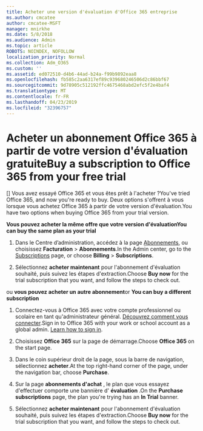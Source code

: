```yaml
---
title: Acheter une version d'évaluation d'Office 365 entreprise
ms.author: cmcatee
author: cmcatee-MSFT
manager: mnirkhe
ms.date: 5/8/2018
ms.audience: Admin
ms.topic: article
ROBOTS: NOINDEX, NOFOLLOW
localization_priority: Normal
ms.collection: Adm_O365
ms.custom: ''
ms.assetid: ed072510-d4b6-44ad-b24a-f99b9892eaa8
ms.openlocfilehash: fb585c2aa6317ef89c939680246506d2c86bbf67
ms.sourcegitcommit: 9d78905c512192ffc4675468abd2efc5f2e4baf4
ms.translationtype: MT
ms.contentlocale: fr-FR
ms.lasthandoff: 04/23/2019
ms.locfileid: "32396757"
---
```

# <a name="buy-a-subscription-to-office-365-from-your-free-trial"></a><span data-ttu-id="0ae17-102">Acheter un abonnement Office 365 à partir de votre version d'évaluation gratuite</span><span class="sxs-lookup"><span data-stu-id="0ae17-102">Buy a subscription to Office 365 from your free trial</span></span>

<span data-ttu-id="0ae17-103">[] Vous avez essayé Office 365 et vous êtes prêt à l'acheter ?</span><span class="sxs-lookup"><span data-stu-id="0ae17-103">You've tried Office 365, and now you're ready to buy.</span></span> <span data-ttu-id="0ae17-104">Deux options s'offrent à vous lorsque vous achetez Office 365 à partir de votre version d'évaluation.</span><span class="sxs-lookup"><span data-stu-id="0ae17-104">You have two options when buying Office 365 from your trial version.</span></span>
  
 <span data-ttu-id="0ae17-105">**Vous pouvez acheter la même offre que votre version d'évaluation**</span><span class="sxs-lookup"><span data-stu-id="0ae17-105">**You can buy the same plan as your trial**</span></span>
  
1. <span data-ttu-id="0ae17-106">Dans le Centre d’administration, accédez à la page [Abonnements](https://go.microsoft.com/fwlink/p/?linkid=842054), ou choisissez **Facturation** \> **Abonnements**.</span><span class="sxs-lookup"><span data-stu-id="0ae17-106">In the Admin center, go to the [Subscriptions](https://go.microsoft.com/fwlink/p/?linkid=842054) page, or choose **Billing** \> **Subscriptions**.</span></span>
    
2. <span data-ttu-id="0ae17-107">Sélectionnez **acheter maintenant** pour l'abonnement d'évaluation souhaité, puis suivez les étapes d'extraction.</span><span class="sxs-lookup"><span data-stu-id="0ae17-107">Choose **Buy now** for the trial subscription that you want, and follow the steps to check out.</span></span> 
    
<span data-ttu-id="0ae17-108">ou **vous pouvez acheter un autre abonnement**</span><span class="sxs-lookup"><span data-stu-id="0ae17-108">or **You can buy a different subscription**</span></span>
  
1. <span data-ttu-id="0ae17-109">Connectez-vous à Office 365 avec votre compte professionnel ou scolaire en tant qu'administrateur général. [Découvrez comment vous connecter](https://support.office.com/article/e9eb7d51-5430-4929-91ab-6157c5a050b4).</span><span class="sxs-lookup"><span data-stu-id="0ae17-109">Sign in to Office 365 with your work or school account as a global admin. [Learn how to sign in](https://support.office.com/article/e9eb7d51-5430-4929-91ab-6157c5a050b4).</span></span>
    
2. <span data-ttu-id="0ae17-110">Choisissez **Office 365** sur la page de démarrage.</span><span class="sxs-lookup"><span data-stu-id="0ae17-110">Choose **Office 365** on the start page.</span></span> 
    
3. <span data-ttu-id="0ae17-111">Dans le coin supérieur droit de la page, sous la barre de navigation, sélectionnez **acheter**.</span><span class="sxs-lookup"><span data-stu-id="0ae17-111">At the top right-hand corner of the page, under the navigation bar, choose **Purchase**.</span></span>
    
4. <span data-ttu-id="0ae17-112">Sur la page **abonnements d'achat** , le plan que vous essayez d'effectuer comporte une bannière d' **évaluation** .</span><span class="sxs-lookup"><span data-stu-id="0ae17-112">On the **Purchase subscriptions** page, the plan you're trying has an **In Trial** banner.</span></span> 
    
5. <span data-ttu-id="0ae17-113">Sélectionnez **acheter maintenant** pour l'abonnement d'évaluation souhaité, puis suivez les étapes d'extraction.</span><span class="sxs-lookup"><span data-stu-id="0ae17-113">Choose **Buy now** for the trial subscription that you want, and follow the steps to check out.</span></span> 
    

